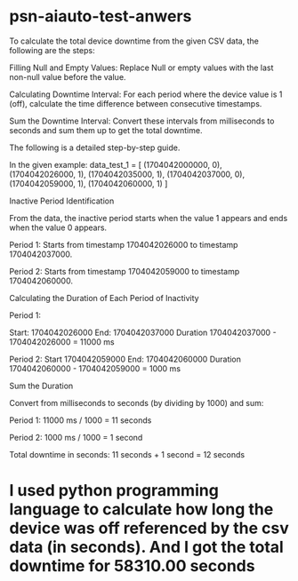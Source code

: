 # psn-aiauto-test-anwers

To calculate the total device downtime from the given CSV data, the following are the steps:

Filling Null and Empty Values: Replace Null or empty values with the last non-null value before the value.

Calculating Downtime Interval: For each period where the device value is 1 (off), calculate the time difference between consecutive timestamps.

Sum the Downtime Interval: Convert these intervals from milliseconds to seconds and sum them up to get the total downtime.

The following is a detailed step-by-step guide.

In the given example:
data_test_1 = [
    (1704042000000, 0),
    (1704042026000, 1),
    (1704042035000, 1),
    (1704042037000, 0),
    (1704042059000, 1),
    (1704042060000, 1)
]

Inactive Period Identification

From the data, the inactive period starts when the value 1 appears and ends when the value 0 appears.

Period 1: Starts from timestamp 1704042026000 to timestamp 1704042037000.

Period 2: Starts from timestamp 1704042059000 to timestamp 1704042060000.

Calculating the Duration of Each Period of Inactivity

Period 1:

Start: 1704042026000
End: 1704042037000
Duration 1704042037000 - 1704042026000 = 11000 ms

Period 2:
Start 1704042059000
End: 1704042060000
Duration 1704042060000 - 1704042059000 = 1000 ms

Sum the Duration

Convert from milliseconds to seconds (by dividing by 1000) and sum:

Period 1: 11000 ms / 1000 = 11 seconds

Period 2: 1000 ms / 1000 = 1 second

Total downtime in seconds: 11 seconds + 1 second = 12 seconds

# I used python programming language to calculate how long the device was off referenced by the csv data (in seconds). And I got the total downtime for 58310.00 seconds
